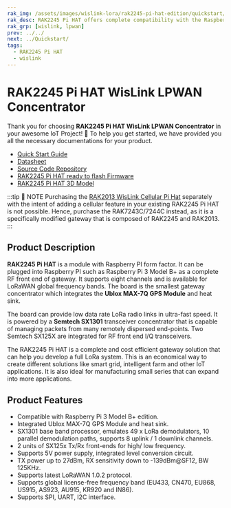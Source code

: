 ```yaml
---
rak_img: /assets/images/wislink-lora/rak2245-pi-hat-edition/quickstart/1.product-overview/1.index/RAK2245-PiHat_home.png
rak_desc: RAK2245 Pi HAT offers complete compatibility with the Raspberry Pi 40-pin header for an easy LoRaWAN solution deployment. It provides a low data rate LoRa radio links in ultra-fast speed and can manage packets from remotely disperse endpoints. This module integrates GPS module and a heat sink for better thermal dissipation and overall device performance. 
rak_grp: [wislink, lpwan]
prev: ../../
next: ../Quickstart/
tags:
  - RAK2245 Pi HAT
  - wislink
---
```


# RAK2245 Pi HAT WisLink LPWAN Concentrator

Thank you for choosing **RAK2245 Pi HAT WisLink LPWAN Concentrator** in your awesome IoT Project! 🎉 To help you get started, we have provided you all the necessary documentations for your product.

* [Quick Start Guide](../Quickstart/)
* [Datasheet](../Datasheet/)
* [Source Code Repository](https://github.com/RAKWireless/rak_common_for_gateway)
* [RAK2245 Pi HAT ready to flash Firmware](https://downloads.rakwireless.com/LoRa/RAK2245-Pi-HAT/Firmware/RAK2245_Latest_Firmware.zip)
* [RAK2245 Pi HAT 3D Model](https://downloads.rakwireless.com/3D_File/WisLink/PWB-RAK2245_PI_HAT.stp)

<!-- <rk-img
  src="/assets/images/wislink-lora/rak2245-pi-hat-edition/datasheet/rak2245-pihat-overview.png"
  width="50%"
  caption="RAK2245 Pi Hat"
/> -->

:::tip 📝 NOTE
Purchasing the [RAK2013 WisLink Cellular Pi Hat](../../RAK2013) separately with the intent of adding a cellular feature in your existing RAK2245 Pi HAT is not possible. Hence, purchase the RAK7243C/7244C instead, as it is a specifically modified gateway that is composed of RAK2245 and RAK2013.
:::

## Product Description

**RAK2245 Pi HAT** is a module with Raspberry PI form factor. It can be plugged into
Raspberry PI such as Raspberry Pi 3 Model B+ as a complete RF front end of gateway. It supports eight channels and is available for LoRaWAN global frequency bands. The board is the smallest gateway concentrator which integrates the **Ublox MAX-7Q GPS Module** and heat sink.

The board can provide low data rate LoRa radio links in ultra-fast speed. It is powered by a **Semtech SX1301** transceiver concentrator that is capable of managing packets from many remotely dispersed end-points. Two Semtech SX125X are integrated for RF front end I/Q transceivers.

The RAK2245 Pi HAT is a complete and cost efficient gateway solution that can help you develop a full LoRa system. This is an economical way to create different solutions like smart grid, intelligent farm and other IoT applications. It is also ideal for manufacturing small series that can expand into more applications.

<!-- <rk-btn
  src="../Quickstart/"
  label="Get Started with RAK2245 Pi HAT WisLink LPWAN Concentrator"
/> -->

## Product Features

- Compatible with Raspberry Pi 3 Model B+ edition.
- Integrated Ublox MAX-7Q GPS Module and heat sink.
- SX1301 base band processor, emulates 49 x LoRa demodulators, 10 parallel
  demodulation paths, supports 8 uplink / 1 downlink channels.
- 2 units of SX125x Tx/Rx front-ends for high/ low frequency.
- Supports 5V power supply, integrated level conversion circuit.
- TX power up to 27dBm, RX sensitivity down to -139dBm@SF12, BW 125KHz.
- Supports latest LoRaWAN 1.0.2 protocol.
- Supports global license-free frequency band (EU433, CN470, EU868, US915, AS923, AU915, KR920 and IN86).
- Supports SPI, UART, I2C interface.

